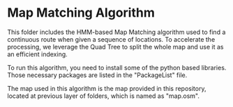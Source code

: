 # Map Matching Algorithm
This folder includes the HMM-based Map Matching algorithm used to find a continuous route when given a sequence of locations.
To accelerate the processing, we leverage the Quad Tree to split the whole map and use it as an efficient indexing.

To run this algorithm, you need to install some of the python based libraries.
Those necessary packages are listed in the "PackageList" file.

The map used in this algorithm is the map provided in this repository, located at previous layer of folders, which is named as "map.osm".